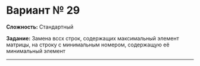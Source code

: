 # Вариант № 29
**Сложность:** Стандартный

**Задание:**  Замена вссх строк, содержащих максимальный элемент матрицы, на строку с минимальным номером, содержащую её минимальный элемент

---